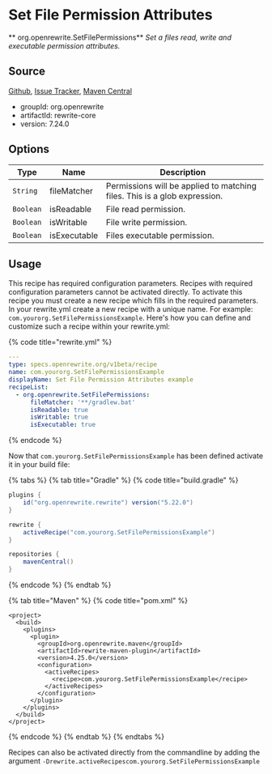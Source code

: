# Set File Permission Attributes

** org.openrewrite.SetFilePermissions**
_Set a files read, write and executable permission attributes._

## Source

[Github](https://github.com/openrewrite/rewrite), [Issue Tracker](https://github.com/openrewrite/rewrite/issues), [Maven Central](https://search.maven.org/artifact/org.openrewrite/rewrite-core/7.24.0/jar)

* groupId: org.openrewrite
* artifactId: rewrite-core
* version: 7.24.0

## Options

| Type | Name | Description |
| -- | -- | -- |
| `String` | fileMatcher | Permissions will be applied to matching files. This is a glob expression. |
| `Boolean` | isReadable | File read permission. |
| `Boolean` | isWritable | File write permission. |
| `Boolean` | isExecutable | Files executable permission. |


## Usage

This recipe has required configuration parameters. Recipes with required configuration parameters cannot be activated directly. To activate this recipe you must create a new recipe which fills in the required parameters. In your rewrite.yml create a new recipe with a unique name. For example: `com.yourorg.SetFilePermissionsExample`.
Here's how you can define and customize such a recipe within your rewrite.yml:

{% code title="rewrite.yml" %}
```yaml
---
type: specs.openrewrite.org/v1beta/recipe
name: com.yourorg.SetFilePermissionsExample
displayName: Set File Permission Attributes example
recipeList:
  - org.openrewrite.SetFilePermissions:
      fileMatcher: '**/gradlew.bat'
      isReadable: true
      isWritable: true
      isExecutable: true
```
{% endcode %}


Now that `com.yourorg.SetFilePermissionsExample` has been defined activate it in your build file:

{% tabs %}
{% tab title="Gradle" %}
{% code title="build.gradle" %}
```groovy
plugins {
    id("org.openrewrite.rewrite") version("5.22.0")
}

rewrite {
    activeRecipe("com.yourorg.SetFilePermissionsExample")
}

repositories {
    mavenCentral()
}

```
{% endcode %}
{% endtab %}

{% tab title="Maven" %}
{% code title="pom.xml" %}
```markup
<project>
  <build>
    <plugins>
      <plugin>
        <groupId>org.openrewrite.maven</groupId>
        <artifactId>rewrite-maven-plugin</artifactId>
        <version>4.25.0</version>
        <configuration>
          <activeRecipes>
            <recipe>com.yourorg.SetFilePermissionsExample</recipe>
          </activeRecipes>
        </configuration>
      </plugin>
    </plugins>
  </build>
</project>
```
{% endcode %}
{% endtab %}
{% endtabs %}

Recipes can also be activated directly from the commandline by adding the argument `-Drewrite.activeRecipescom.yourorg.SetFilePermissionsExample`
